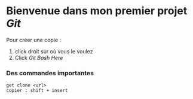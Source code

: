 # Bienvenue dans mon premier projet ***Git*** 

Pour créer une copie : <br>
1. click droit sur où vous le voulez <br>
2. Click *Git Bash Here*

### Des commandes importantes
````
get clone <url>
copier : shift + insert
````

